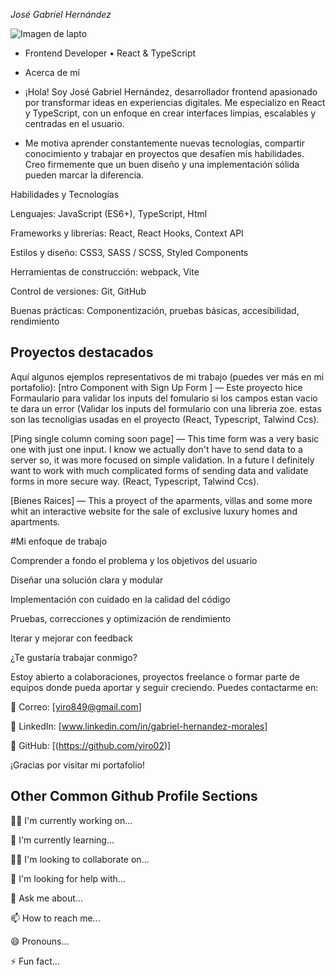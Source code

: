 *José Gabriel Hernández*

![Imagen de lapto](https://github.com/user-attachments/assets/222a8839-6102-495b-bbeb-0cc3d18c5949)


- Frontend Developer • React & TypeScript

- Acerca de mí

- ¡Hola! Soy José Gabriel Hernández, desarrollador frontend apasionado por transformar ideas en experiencias digitales. Me especializo en React y TypeScript, con un enfoque en crear interfaces limpias, escalables y centradas en el usuario.

- Me motiva aprender constantemente nuevas tecnologías, compartir conocimiento y trabajar en proyectos que desafíen mis habilidades. Creo firmemente que un buen diseño y una implementación sólida pueden marcar la diferencia.

Habilidades y Tecnologías

Lenguajes: JavaScript (ES6+), TypeScript, Html

Frameworks y librerías: React, React Hooks,  Context API

Estilos y diseño: CSS3, SASS / SCSS, Styled Components

Herramientas de construcción: webpack, Vite

Control de versiones: Git, GitHub

Buenas prácticas: Componentización, pruebas básicas, accesibilidad, rendimiento

## Proyectos destacados
Aquí algunos ejemplos representativos de mi trabajo (puedes ver más en mi portafolio):
[ntro Component with Sign Up Form ]  — Este proyecto hice Formaulario para validar los inputs del fomulario si los campos estan vacio te dara un error  (Validar los inputs del formulario con una libreria zoe. estas son las tecnoligias usadas en el proyecto (React, Typescript, Talwind Ccs).

[Ping single column coming soon page]  — This time form was a very basic one with just one input. I know we actually don't have to send data to a server so, it was more focused on simple validation. In a future I definitely want to work with much complicated forms of sending data and validate forms in more secure way. (React, Typescript, Talwind Ccs).

[Bienes Raices] — This a proyect of the aparments, villas and some more whit an interactive website for the sale of exclusive luxury homes and apartments.

#Mi enfoque de trabajo

Comprender a fondo el problema y los objetivos del usuario

Diseñar una solución clara y modular

Implementación con cuidado en la calidad del código

Pruebas, correcciones y optimización de rendimiento

Iterar y mejorar con feedback

¿Te gustaría trabajar conmigo?

Estoy abierto a colaboraciones, proyectos freelance o formar parte de equipos donde pueda aportar y seguir creciendo.
Puedes contactarme en:

📧 Correo: [yiro849@gmail.com]

💼 LinkedIn: [www.linkedin.com/in/gabriel-hernandez-morales]

🐙 GitHub: [(https://github.com/yiro02)]

¡Gracias por visitar mi portafolio!
## Other Common Github Profile Sections
👩‍💻 I'm currently working on...

🧠 I'm currently learning...

👯‍♀️ I'm looking to collaborate on...

🤔 I'm looking for help with...

💬 Ask me about...

📫 How to reach me...

😄 Pronouns...

⚡️ Fun fact...

